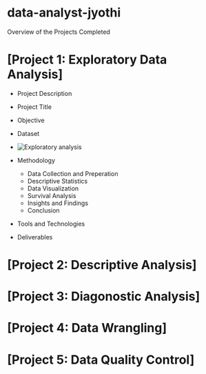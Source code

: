 # data-analyst-jyothi
Overview of the Projects Completed
# [Project 1: Exploratory Data Analysis]
- Project Description
- Project Title
- Objective
- Dataset
- ![Exploratory analysis](https://github.com/user-attachments/assets/973648d0-39fe-4bdc-ac46-dc077a9abb6d)

- Methodology
  - Data Collection and Preperation
  - Descriptive Statistics
  - Data Visualization
  - Survival Analysis
  - Insights and Findings
  - Conclusion
- Tools and Technologies
- Deliverables
 
# [Project 2: Descriptive Analysis]
# [Project 3: Diagonostic Analysis]
# [Project 4: Data Wrangling]
# [Project 5: Data Quality Control]
